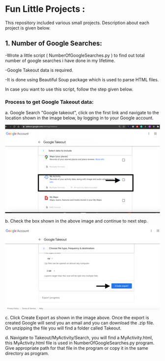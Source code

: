 # Fun Little Projects :
This repository included various small projects. Description about each project is given below.


## 1. Number of Google Searches:


-Wrote a little script ( NumberOfGoogleSearches.py ) to find out total number of google searches i have done in my lifetime.

-Google Takeout data is required.

-It is done using Beautiful Soup package which is used to parse HTML files.

In case you want to use this script, follow the step given below.

### Process to get Google Takeout data:

a. Google Search "Google takeout", click on the first link and navigate to the location shown in the image below, by logging in to your Google account.

![](images/Takeout1.png)

b. Check the box shown in the above image and continue to next step.

![](images/Takeout2.png)

c. Click Create Export as shown in the image above. Once the export is created Google will send you an email and you can download the .zip file. On unzipping the file you will find a folder called Takeout. 

d. Navigate to Takeout/MyActivity/Search, you will find a MyActivity.html, this MyActivity.html file is used in NumberOfGoogleSearches.py program. Give appropriate path for that file in the program or copy it in the same directory as program.
